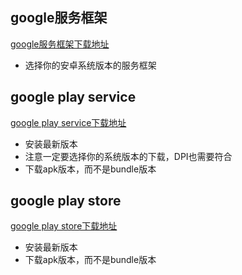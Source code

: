 

## google服务框架

[google服务框架下载地址](https://www.apkmirror.com/apk/google-inc/google-services-framework/)

- 选择你的安卓系统版本的服务框架

## google play service

[google play service下载地址](https://www.apkmirror.com/apk/google-inc/google-play-services/)

- 安装最新版本
- 注意一定要选择你的系统版本的下载，DPI也需要符合
- 下载apk版本，而不是bundle版本

## google play store

[google play store下载地址](https://www.apkmirror.com/apk/google-inc/google-play-store/)

- 安装最新版本
- 下载apk版本，而不是bundle版本
